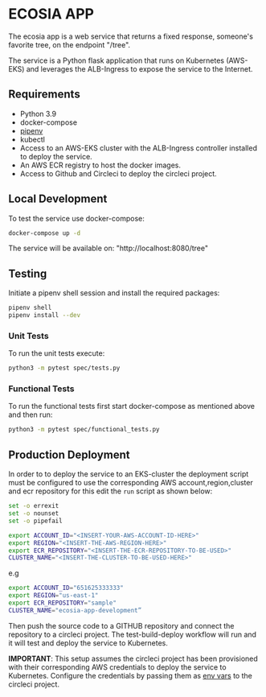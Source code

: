 # ECOSIA APP

The ecosia app is a web service that returns a fixed response, someone's favorite tree, on the endpoint "/tree".

The service is a Python flask application that runs on Kubernetes (AWS-EKS) and leverages the ALB-Ingress to expose the service to the Internet.

## Requirements

- Python 3.9
- docker-compose
- [pipenv](https://pipenv.pypa.io/en/latest/install/)
- kubectl
- Access to an AWS-EKS cluster with the ALB-Ingress controller installed to deploy the service.
- An AWS ECR registry to host the docker images.
- Access to Github and Circleci to deploy the circleci project.

## Local Development

To test the service use docker-compose:

```bash
docker-compose up -d
```

The service will be available on: "http://localhost:8080/tree"

## Testing

Initiate a pipenv shell session and install the required packages:
```bash
pipenv shell
pipenv install --dev
```
### Unit Tests
To run the unit tests execute:
```bash
python3 -m pytest spec/tests.py
```

### Functional Tests
To run the functional tests first start docker-compose as mentioned above and then run:
```bash
python3 -m pytest spec/functional_tests.py
```

## Production Deployment

In order to to deploy the service to an EKS-cluster the deployment script must be configured to use the corresponding AWS account,region,cluster and ecr repository for this edit the ```run``` script as shown below:
```bash
set -o errexit
set -o nounset
set -o pipefail

export ACCOUNT_ID="<INSERT-YOUR-AWS-ACCOUNT-ID-HERE>"
export REGION="<INSERT-THE-AWS-REGION-HERE>"
export ECR_REPOSITORY="<INSERT-THE-ECR-REPOSITORY-TO-BE-USED>"
CLUSTER_NAME="<INSERT-THE-CLUSTER-TO-BE-USED-HERE>"
```
e.g

```bash
export ACCOUNT_ID="651625333333"
export REGION="us-east-1"
export ECR_REPOSITORY="sample"
CLUSTER_NAME="ecosia-app-development”
```

Then push the source code to a GITHUB repository and connect the repository to a circleci project.
The test-build-deploy workflow will run and it will test and deploy the service to Kubernetes.

**IMPORTANT**: This setup assumes the circleci project has been provisioned with their corresponding AWS credentials to deploy the service to Kubernetes.
Configure the credentials by passing them as [env vars]([https://docs.aws.amazon.com/cli/latest/userguide/cli-configure-envvars.html) to the circleci project.